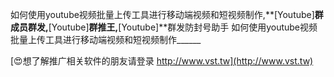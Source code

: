 如何使用youtube视频批量上传工具进行移动端视频和短视频制作,**[Youtube]**群成员群发,**[Youtube]**群推王,**[Youtube]**群发防封号助手
如何使用youtube视频批量上传工具进行移动端视频和短视频制作______

[😍想了解推广相关软件的朋友请登录 http://www.vst.tw](http://www.vst.tw)



